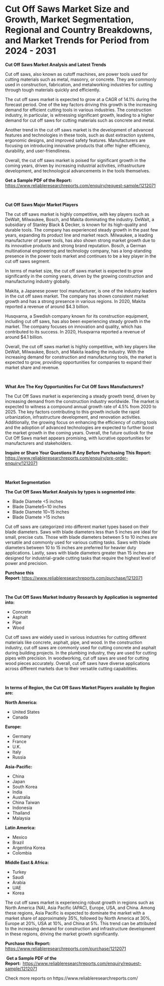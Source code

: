 <p><h1>Cut Off Saws Market Size and Growth, Market Segmentation, Regional and Country Breakdowns, and Market Trends for Period from 2024 -  2031</h1></p><p><strong>Cut Off Saws Market Analysis and Latest Trends</strong></p>
<p><p>Cut off saws, also known as cutoff machines, are power tools used for cutting materials such as metal, masonry, or concrete. They are commonly used in construction, fabrication, and metalworking industries for cutting through tough materials quickly and efficiently.</p><p>The cut off saws market is expected to grow at a CAGR of 14.1% during the forecast period. One of the key factors driving this growth is the increasing demand for efficient cutting tools in various industries. The construction industry, in particular, is witnessing significant growth, leading to a higher demand for cut off saws for cutting materials such as concrete and metal.</p><p>Another trend in the cut off saws market is the development of advanced features and technologies in these tools, such as dust extraction systems, ergonomic designs, and improved safety features. Manufacturers are focusing on introducing innovative products that offer higher efficiency, durability, and user-friendliness.</p><p>Overall, the cut off saws market is poised for significant growth in the coming years, driven by increasing industrial activities, infrastructure development, and technological advancements in the tools themselves.</p></p>
<p><strong>Get a Sample PDF of the Report:&nbsp;</strong> <a href="https://www.reliableresearchreports.com/enquiry/request-sample/1212071">https://www.reliableresearchreports.com/enquiry/request-sample/1212071</a></p>
<p>&nbsp;</p>
<p><strong>Cut Off Saws Major Market Players</strong></p>
<p><p>The cut off saws market is highly competitive, with key players such as DeWalt, Milwaukee, Bosch, and Makita dominating the industry. DeWalt, a subsidiary of Stanley Black & Decker, is known for its high-quality and durable tools. The company has experienced steady growth in the past few years, expanding its product line and market reach. Milwaukee, a leading manufacturer of power tools, has also shown strong market growth due to its innovative products and strong brand reputation. Bosch, a German multinational engineering and technology company, has a long-standing presence in the power tools market and continues to be a key player in the cut off saws segment.</p><p>In terms of market size, the cut off saws market is expected to grow significantly in the coming years, driven by the growing construction and manufacturing industry globally. </p><p>Makita, a Japanese power tool manufacturer, is one of the industry leaders in the cut off saws market. The company has shown consistent market growth and has a strong presence in various regions. In 2020, Makita reported a revenue of around $4.3 billion.</p><p>Husqvarna, a Swedish company known for its construction equipment, including cut off saws, has also been experiencing steady growth in the market. The company focuses on innovation and quality, which has contributed to its success. In 2020, Husqvarna reported a revenue of around $4.1 billion.</p><p>Overall, the cut off saws market is highly competitive, with key players like DeWalt, Milwaukee, Bosch, and Makita leading the industry. With the increasing demand for construction and manufacturing tools, the market is expected to grow, providing opportunities for companies to expand their market share and revenue.</p></p>
<p>&nbsp;</p>
<p><strong>What Are The Key Opportunities For Cut Off Saws Manufacturers?</strong></p>
<p><p>The Cut Off Saws market is experiencing a steady growth trend, driven by increasing demand from the construction industry worldwide. The market is expected to witness a compound annual growth rate of 4.5% from 2020 to 2025. The key factors contributing to this growth include the rapid urbanization, infrastructure development, and renovation activities. Additionally, the growing focus on enhancing the efficiency of cutting tools and the adoption of advanced technologies are expected to further boost the market growth in the coming years. Overall, the future outlook for the Cut Off Saws market appears promising, with lucrative opportunities for manufacturers and stakeholders.</p></p>
<p><strong>Inquire or Share Your Questions If Any Before Purchasing This Report:</strong> <a href="https://www.reliableresearchreports.com/enquiry/pre-order-enquiry/1212071">https://www.reliableresearchreports.com/enquiry/pre-order-enquiry/1212071</a></p>
<p>&nbsp;</p>
<p><strong>Market Segmentation</strong></p>
<p><strong>The Cut Off Saws Market Analysis by types is segmented into:</strong></p>
<p><ul><li>Blade Diamete <5 inches</li><li>Blade Diamete5~10 inches</li><li>Blade Diamete 10~15 inches</li><li>Blade Diamete >15 inches</li></ul></p>
<p><p>Cut off saws are categorized into different market types based on their blade diameters. Saws with blade diameters less than 5 inches are ideal for small, precise cuts. Those with blade diameters between 5 to 10 inches are versatile and commonly used for various cutting tasks. Saws with blade diameters between 10 to 15 inches are preferred for heavier duty applications. Lastly, saws with blade diameters greater than 15 inches are designed for industrial-grade cutting tasks that require the highest level of power and precision.</p></p>
<p><strong>Purchase this Report:&nbsp;</strong><a href="https://www.reliableresearchreports.com/purchase/1212071">https://www.reliableresearchreports.com/purchase/1212071</a></p>
<p>&nbsp;</p>
<p><strong>The Cut Off Saws Market Industry Research by Application is segmented into:</strong></p>
<p><ul><li>Concrete</li><li>Asphalt</li><li>Pipe</li><li>Wood</li></ul></p>
<p><p>Cut off saws are widely used in various industries for cutting different materials like concrete, asphalt, pipe, and wood. In the construction industry, cut off saws are commonly used for cutting concrete and asphalt during building projects. In the plumbing industry, they are used for cutting pipes with precision. In woodworking, cut off saws are used for cutting wood pieces accurately. Overall, cut off saws have diverse applications across different markets due to their versatile cutting capabilities.</p></p>
<p>&nbsp;</p>
<p><strong>In terms of Region, the Cut Off Saws Market Players available by Region are:</strong></p>
<p>
    <p> <strong> North America: </strong>
        <ul>
            <li>United States</li>
            <li>Canada</li>
        </ul>
        </p> 
    <p> <strong> Europe: </strong>
        <ul>
            <li>Germany</li>
            <li>France</li>
            <li>U.K.</li>
            <li>Italy</li>
            <li>Russia</li>
        </ul>
        </p> 
    <p> <strong> Asia-Pacific: </strong>
        <ul>
            <li>China</li>
            <li>Japan</li>
            <li>South Korea</li>
            <li>India</li>
            <li>Australia</li>
            <li>China Taiwan</li>
            <li>Indonesia</li>
            <li>Thailand</li>
            <li>Malaysia</li>
        </ul>
        </p> 
    <p> <strong> Latin America: </strong>
        <ul>
            <li>Mexico</li>
            <li>Brazil</li>
            <li>Argentina Korea</li>
            <li>Colombia</li>
        </ul>
        </p> 
    <p> <strong> Middle East & Africa: </strong>
        <ul>
            <li>Turkey</li>
            <li>Saudi</li>
            <li>Arabia</li>
            <li>UAE</li>
            <li>Korea</li>
        </ul>
    </p>
    </p>
<p><p>The cut off saws market is experiencing robust growth in regions such as North America (NA), Asia Pacific (APAC), Europe, USA, and China. Among these regions, Asia Pacific is expected to dominate the market with a market share of approximately 35%, followed by North America at 30%, Europe at 20%, USA at 10%, and China at 5%. This trend can be attributed to the increasing demand for construction and infrastructure development in these regions, driving the market growth significantly.</p></p>
<p><strong>Purchase this Report: </strong><a href="https://www.reliableresearchreports.com/purchase/1212071">https://www.reliableresearchreports.com/purchase/1212071</a></p>
<p>&nbsp;<strong>Get a Sample PDF of the Report:&nbsp;&nbsp;</strong><a href="https://www.reliableresearchreports.com/enquiry/request-sample/1212071">https://www.reliableresearchreports.com/enquiry/request-sample/1212071</a></p>
<p><strong></strong></p>
<p>Check more reports on https://www.reliableresearchreports.com/</p>